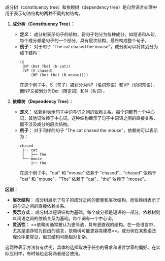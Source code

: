 成分树（constituency tree）和依赖树（dependency tree）是自然语言处理中用于表示句法结构的两种不同的树结构。

1. **成分树（Constituency Tree）：**
   - **定义：** 成分树表示句子的结构，将句子划分为各种成分，如短语和从句。每个成分都是句子的一个部分，具有层次结构，最终构成整个句子。
   - **例子：** 对于句子 "The cat chased the mouse"，成分树可以将其划分为如下结构：
     ```
     (S
      (NP (Det The) (N cat))
      (VP (V chased)
          (NP (Det the) (N mouse))))
     ```
     在这个例子中，S（句子）被划分为NP（名词短语）和VP（动词短语），而NP又被划分为Det（限定词）和N（名词）。

2. **依赖树（Dependency Tree）：**
   - **定义：** 依赖树表示句子中词与词之间的依赖关系。每个词都有一个中心词，其他词依赖于中心词。这种结构展示了句子中词语之间的直接关系，而不涉及成分的层次结构。
   - **例子：** 对于同样的句子 "The cat chased the mouse"，依赖树可以表示为：
     ```
     chased
      ├── cat
      │   ├── The
      └── mouse
          ├── the
     ```
     在这个例子中，"cat" 和 "mouse" 依赖于 "chased"，"chased" 依赖于 "cat" 和 "mouse"。"The" 依赖于 "cat"，"the" 依赖于 "mouse"。

**区别：**
- **层次结构：** 成分树展示了句子的成分之间的嵌套和层次结构，而依赖树表示了词与词之间的直接依赖关系。
- **表示方式：** 成分树以短语结构为基础，每个成分都是短语的一部分。依赖树则以词语之间的依赖关系为基础，每个词有一个中心词。
- **灵活性：** ==依赖树通常被认为更简洁，具有更直观的结构。在一些语言中，尤其是语序较为自由的语言，依赖树可能更容易建模==。成分树在某些语法理论中更常见，但其结构可能相对复杂。

这两种表示方法各有优劣，具体的选择取决于任务的需求和语言学家的偏好。在实际应用中，有时候也会将两者结合使用。